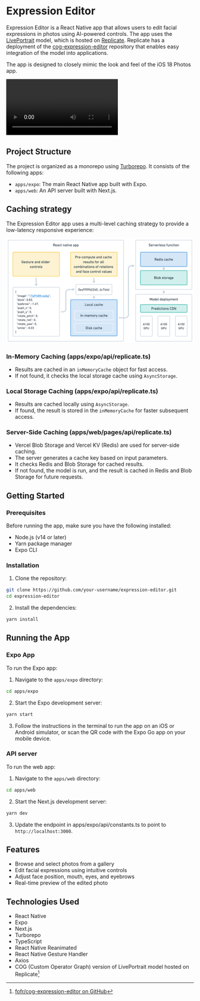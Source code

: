 # Expression Editor

Expression Editor is a React Native app that allows users to edit facial expressions in photos using AI-powered controls. The app uses the [LivePortrait](https://liveportrait.github.io/) model, which is hosted on [Replicate](https://replicate.com/). Replicate has a deployment of the [cog-expression-editor](https://github.com/fofr/cog-expression-editor) repository that enables easy integration of the model into applications.

The app is designed to closely mimic the look and feel of the iOS 18 Photos app.

![Demo Video](video.mp4)

## Project Structure

The project is organized as a monorepo using [Turborepo](https://turbo.build/). It consists of the following apps:

- `apps/expo`: The main React Native app built with Expo.
- `apps/web`: An API server built with Next.js.

## Caching strategy

The Expression Editor app uses a multi-level caching strategy to provide a low-latency responsive experience:

![Caching Strategy Diagram](diagram.png)

### In-Memory Caching (apps/expo/api/replicate.ts)

- Results are cached in an `inMemoryCache` object for fast access.
- If not found, it checks the local storage cache using `AsyncStorage`.

### Local Storage Caching (apps/expo/api/replicate.ts)

- Results are cached locally using `AsyncStorage`.
- If found, the result is stored in the `inMemoryCache` for faster subsequent access.

### Server-Side Caching (apps/web/pages/api/replicate.ts)

- Vercel Blob Storage and Vercel KV (Redis) are used for server-side caching.
- The server generates a cache key based on input parameters.
- It checks Redis and Blob Storage for cached results.
- If not found, the model is run, and the result is cached in Redis and Blob Storage for future requests.

## Getting Started

### Prerequisites

Before running the app, make sure you have the following installed:

- Node.js (v14 or later)
- Yarn package manager
- Expo CLI

### Installation

1. Clone the repository:

```bash
git clone https://github.com/your-username/expression-editor.git
cd expression-editor
```

2. Install the dependencies:

```bash
yarn install
```

## Running the App

### Expo App

To run the Expo app:

1. Navigate to the `apps/expo` directory:

```bash
cd apps/expo
```

2. Start the Expo development server:

```bash
yarn start
```

3. Follow the instructions in the terminal to run the app on an iOS or Android simulator, or scan the QR code with the Expo Go app on your mobile device.

### API server

To run the web app:

1. Navigate to the `apps/web` directory:

```bash
cd apps/web
```

2. Start the Next.js development server:

```bash
yarn dev
```

3. Update the endpoint in apps/expo/api/constants.ts to point to `http://localhost:3000`.

## Features

- Browse and select photos from a gallery
- Edit facial expressions using intuitive controls
- Adjust face position, mouth, eyes, and eyebrows
- Real-time preview of the edited photo

## Technologies Used

- React Native
- Expo
- Next.js
- Turborepo
- TypeScript
- React Native Reanimated
- React Native Gesture Handler
- Axios
- COG (Custom Operator Graph) version of LivePortrait model hosted on Replicate[^1]

[^1]: [fofr/cog-expression-editor on GitHub](https://github.com/fofr/cog-expression-editor)
